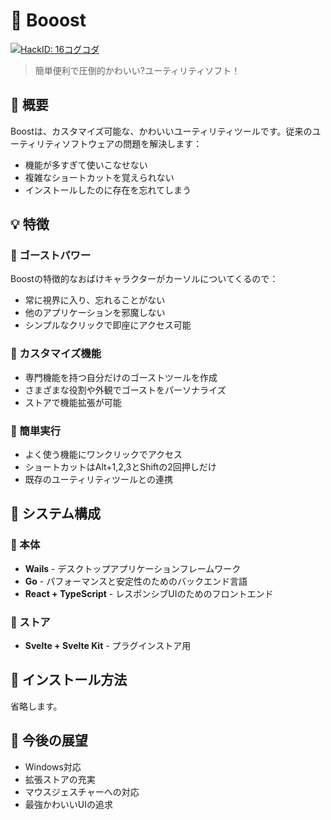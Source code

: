 # 👻 Booost

[![HackID: 16コグコダ](https://img.shields.io/badge/HackID-16%E3%82%B3%E3%82%B0%E3%82%B3%E3%83%80-brightgreen)](https://github.com/yourusername/boost)

> 簡単便利で圧倒的かわいい?ユーティリティソフト！

## 🌟 概要

Boostは、カスタマイズ可能な、かわいいユーティリティツールです。従来のユーティリティソフトウェアの問題を解決します：
- 機能が多すぎて使いこなせない
- 複雑なショートカットを覚えられない
- インストールしたのに存在を忘れてしまう

## 💡 特徴

### 🔹 ゴーストパワー
Boostの特徴的なおばけキャラクターがカーソルについてくるので：
- 常に視界に入り、忘れることがない
- 他のアプリケーションを邪魔しない
- シンプルなクリックで即座にアクセス可能

### 🔹 カスタマイズ機能
- 専門機能を持つ自分だけのゴーストツールを作成
- さまざまな役割や外観でゴーストをパーソナライズ
- ストアで機能拡張が可能

### 🔹 簡単実行
- よく使う機能にワンクリックでアクセス
- ショートカットはAlt+1,2,3とShiftの2回押しだけ
- 既存のユーティリティツールとの連携

## 🔧 システム構成

### 📱 本体
- **Wails** - デスクトップアプリケーションフレームワーク
- **Go** - パフォーマンスと安定性のためのバックエンド言語
- **React + TypeScript** - レスポンシブUIのためのフロントエンド

### 🛒 ストア
- **Svelte + Svelte Kit** - プラグインストア用

## 🚀 インストール方法

省略します。

## 🔮 今後の展望

- Windows対応
- 拡張ストアの充実
- マウスジェスチャーへの対応
- 最強かわいいUIの追求
